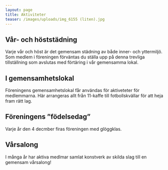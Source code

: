 ```yaml
---
layout: page
title: Aktiviteter
teaser: /images/uploads/img_6155 (liten).jpg
---
```

## Vår- och höststädning

Varje vår och höst är det gemensam städning av både inner- och yttermiljö. Som medlem i föreningen förväntas du ställa upp på denna trevliga tillställning som avslutas med förtäring i vår gemensamma lokal.

## I gemensamhetslokal 

Föreningens gemensamhetslokal får användas för aktiveteter för medlemmarna. Här arrangeras allt från 11-kaffe till fotbollskvällar för att heja fram rätt lag.

## Föreningens ”födelsedag”

Varje år den 4 decmber firas föreningen med glöggklas. 

## Vårsalong

I många år har aktiva medlmar samlat konstverk av skilda slag till en gemensam vårsalong!
